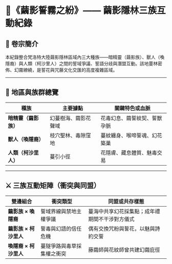 # 🌿《繭影誓霧之紛》—— 繭影隱林三族互動紀錄

## 📜 卷宗簡介
本紀錄整合梵洛特大陸繭影隱林區域內三大種族——暗精靈（繭影族）、獸人（喚隱裔）與人類（柯沙里人）之間的誓域爭議、誓語分歧與潛盟互動。該地蔓林密佈、幻霧繚繞，是誓花與咒藤文化交匯的高度複雜區域。

---

## 🌳 地區與族群總覽

| 種族        | 主要據點         | 關鍵特色或血脈                       |
|-------------|------------------|------------------------------------|
| **暗精靈（繭影族）** | 幻蔓樹海、繭影花聲域 | 花毒幻息、繭誓紋契、誓獸孕脈       |
| **獸人（喚隱裔）**  | 枝穴聖林、毒隙窪地   | 蔓紋纏身、喉啼誓魂、幻花築巢       |
| **人類（柯沙里人）** | 蔓引小徑             | 花隱膚、藏息體質、魅毒交易         |

---

## ⚔️ 三族互動矩陣（衝突與同盟）

| 雙邊組合         | 衝突類型               | 同盟或共存樣態                     |
|------------------|------------------------|------------------------------------|
| **繭影族 × 喚隱裔** | 誓域界線與禁地主權爭議       | 蔓海中共享幻花採集點；成年禮期間不干涉對方儀式 |
| **繭影族 × 柯沙里人** | 誓毒與幻語的信任危機         | 偶有交換咒粉與誓花，以魅與詩約交誓      |
| **喚隱裔 × 柯沙里人** | 蔓隧爭路與毒草採集權之衝突     | 藤繭師與花紋師曾共建幻繭庇徑        |
